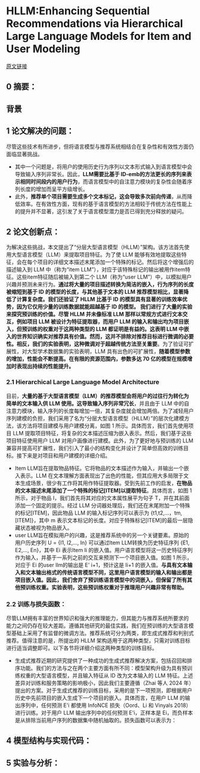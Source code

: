 # HLLM:Enhancing Sequential Recommendations via Hierarchical Large Language Models for Item and User Modeling
[原文链接]([2409.12740](https://arxiv.org/pdf/2409.12740))
## 0 摘要：


## 背景


## 1 论文解决的问题：
尽管这些技术有所进步，但将语言模型与推荐系统相结合在复杂性和有效性方面仍面临显著挑战。
* 其中一个问题是，将用户的使用历史行为序列以文本形式输入到语言模型中会导致输入序列非常长。因此，**LLM需要比基于 ID-emb的方法更长的序列来表示相同时间段内的用户行为**，而语言模型中的自注意力模块的复杂性会随着序列长度的增加而呈平方级增长。
* 此外，**推荐单个项目需要生成多个文本标记，这会导致多次前向传递**，从而降低效率。在有效性方面，现有的基于语言模型的方法相较于传统方法在性能上的提升并不显著，这引发了关于语言模型潜力是否已得到充分释放的疑问。

## 2 论文创新点：
为解决这些挑战，本文提出了“分层大型语言模型（HLLM）”架构。该方法首先使用大型语言模型（LLM）来提取项目特征。为了使 LLM 能够有效地提取这些特征，会在每个项目的详细文本描述末尾添加一个特殊的标记。然后将这个增强后的描述输入到 LLM 中（称为“item  LLM”），对应于该特殊标记的输出被用作item特征。这些item特征随后被输入到第二个 LLM（称为“user  LLM”）中，以模拟用户兴趣并预测未来行为。**通过将大量的项目描述转换为简洁的嵌入，行为序列的长度被缩短到基于 ID 的模型的长度，与其他基于文本的 LLM 推荐模型相比，显著降低了计算复杂度。**我们还验证了 HLLM 比基于 ID 的模型具有显著的训练效率优势，因为它仅用少量的训练数据就能超越基于 ID 的模型。
我们进行了大量的实验来探究预训练的价值。尽管 HLLM 并未像标准 LLM 那样以常规方式进行文本交互，例如项目 LLM 被设计为特征提取器，而用户 LLM 的输入和输出均为项目嵌入，但预训练的权重对于这两种类型的 LLM 都证明是有益的。这表明 LLM 中嵌入的世界知识确实对推荐具有价值。然而，这并不排除对推荐目标进行微调的必要性。相反，我们的实验表明，这种**微调对于超越传统方法至关重要**。为了验证可扩展性，对大型学术数据集的实验表明，LLM 具有出色的可扩展性，**随着模型参数的增加，性能会不断提高。在有限的资源范围内，参数多达 70 亿的模型在规模增加时表现出持续的性能提升。**

### 2.1 Hierarchical Large Language Model Architecture
目前，**大量的基于大型语言模型（LLM）的推荐模型会将用户的过往行为转化为简单的文本输入供 LLM 使用。这导致输入序列非常冗长**，并且由于 LLM 中的自注意力模块，输入序列的长度每增加一倍，其复杂度就会增加两倍。为了减轻用户序列建模的负担，我们采用了名为“分层大型语言模型（HLLM）”的层次化建模方法，该方法将项目建模与用户建模分离，如图 1 所示。具体而言，我们首先使用项目 LLM 提取项目特征，将复杂的文本描述压缩为嵌入表示。然后，我们基于这些项目特征使用用户 LLM 对用户画像进行建模。此外，为了更好地与预训练的 LLM 兼容并提高可扩展性，我们引入了最小的结构变化并设计了简单但高效的训练目标。接下来是对项目和用户建模的详细介绍。
* Item LLM旨在提取物品特征。它将物品的文本描述作为输入，并输出一个嵌入表示。LLM 在文本理解方面表现出了出色的性能，但其应用大多局限于文本生成场景，很少有工作将其用作特征提取器。受到先前工作的启发，**在物品的文本描述末尾添加了一个特殊的标记[ITEM]以提取特征**。具体而言，如图 1 所示，对于物品 I，我们首先将其对应的文本属性展平为句子 T，并在其前面添加一个固定的提示。经过 LLM 分词器处理后，我们还在末尾附加一个特殊的标记[ITEM]，因此物品 LLM 的输入标记序列可以表示为 {t1,t2,...，tm,[ITEM]}，其中 m 表示文本标记的长度。对应于特殊标记[ITEM]的最后一层隐藏状态被视为物品嵌入。
* user LLM旨在模拟用户的兴趣，这是推荐系统中的另一个关键要素。原始的用户历史序列 U = {I1, I2,..., In} 可以通过Item LLM转换为历史特征序列 {E1, E2,..., En}，其中 Ei 表示Item Ii 的嵌入值。用户语言模型将这一历史特征序列作为输入，并基于一系列之前的交互来预测下一个项目嵌入值。如图 1 所示，对应于 Ei 的user llm的输出是 E' i+1，预计这是 Ii+1 的嵌入值。**与具有文本输入和文本输出格式的传统语言模型不同，这里用户语言模型的输入和输出都是项目嵌入值。因此，我们舍弃了预训练语言模型中的词嵌入，但保留了所有其他预训练权重。实验表明，这些预训练权重对于推理用户兴趣非常有帮助。**
### 2.2 训练与损失函数：
尽管LLM拥有丰富的世界知识和强大的推理能力，但其能力与推荐系统所要求的能力之间仍存在较大差距。遵循其他研究的最佳实践，我们在预训练的大型语言模型基础上采用了有监督的微调方法。推荐系统可分为两类，即生成式推荐和判别式推荐。值得注意的是，所提出的 HLLM 架构适用于这两种类型，只需对训练目标进行适当调整即可。以下各节将详细介绍这两种类型的训练目标。
* 生成式推荐近期的研究提供了一种成功的生成式推荐解决方案，包括召回和排序功能。我们的方法与之在两个主要方面有所不同：模型架构升级为具有预训练权重的大型语言模型，并且输入特征从 ID 改为文本输入的 LLM 特征。上述差异对训练和服务策略的影响极小，因此我们主要遵循（Zhai 等人 2024 年）提出的方案。对于生成式推荐的训练目标，采用的是下一项预测，即根据用户历史中先前项目的嵌入生成下一个项目的嵌入。具体而言，在用户 LLM 的输出序列中，任何预测 E'i 都使用 InfoNCE 损失（Oord、Li 和 Vinyals 2018）进行训练。对于用户 LLM 输出序列中的任何预测 E'i，正样本是 Ei，而负样本是从排除当前用户序列的数据集中随机抽取的。损失函数可以表示为：

## 4 模型结构与实现代码：


## 5 实验与分析：

<!--stackedit_data:
eyJoaXN0b3J5IjpbLTE3MDg5MDIzOTAsNzgyMjc0ODg0LDQ4Nz
Y5MTExNl19
-->